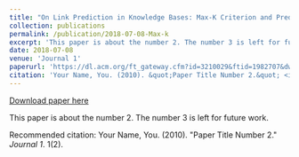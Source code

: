```yaml
---
title: "On Link Prediction in Knowledge Bases: Max-K Criterion and Prediction Protocols"
collection: publications
permalink: /publication/2018-07-08-Max-k
excerpt: 'This paper is about the number 2. The number 3 is left for future work.'
date: 2018-07-08
venue: 'Journal 1'
paperurl: 'https://dl.acm.org/ft_gateway.cfm?id=3210029&ftid=1982707&dwn=1&CFID=16043873&CFTOKEN=77b39591a24efde1-F5ED5028-E820-B830-EF16111AD006E082'
citation: 'Your Name, You. (2010). &quot;Paper Title Number 2.&quot; <i>Journal 1</i>. 1(2).'
---
```


<a href='https://dl.acm.org/ft_gateway.cfm?id=3210029&ftid=1982707&dwn=1&CFID=16043873&CFTOKEN=77b39591a24efde1-F5ED5028-E820-B830-EF16111AD006E082'>Download paper here</a>

This paper is about the number 2. The number 3 is left for future work.

Recommended citation: Your Name, You. (2010). "Paper Title Number 2." <i>Journal 1</i>. 1(2).